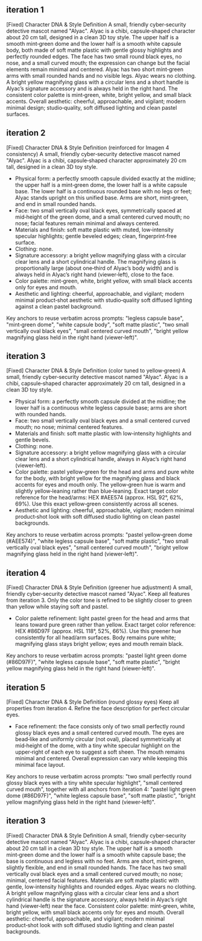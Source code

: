 

## iteration 1

[Fixed] Character DNA & Style Definition
A small, friendly cyber‑security detective mascot named "Alyac". Alyac is a chibi, capsule‑shaped character about 20 cm tall, designed in a clean 3D toy style. The upper half is a smooth mint‑green dome and the lower half is a smooth white capsule body, both made of soft matte plastic with gentle glossy highlights and perfectly rounded edges. The face has two small round black eyes, no nose, and a small curved mouth; the expression can change but the facial elements remain minimal and centered. Alyac has two short mint‑green arms with small rounded hands and no visible legs. Alyac wears no clothing. A bright yellow magnifying glass with a circular lens and a short handle is Alyac’s signature accessory and is always held in the right hand. The consistent color palette is mint‑green, white, bright yellow, and small black accents. Overall aesthetic: cheerful, approachable, and vigilant; modern minimal design; studio‑quality, soft diffused lighting and clean pastel surfaces.

## iteration 2

[Fixed] Character DNA & Style Definition (reinforced for Imagen 4 consistency)
A small, friendly cyber‑security detective mascot named "Alyac". Alyac is a chibi, capsule‑shaped character approximately 20 cm tall, designed in a clean 3D toy style.

- Physical form: a perfectly smooth capsule divided exactly at the midline; the upper half is a mint‑green dome, the lower half is a white capsule base. The lower half is a continuous rounded base with no legs or feet; Alyac stands upright on this unified base. Arms are short, mint‑green, and end in small rounded hands.
- Face: two small vertically oval black eyes, symmetrically spaced at mid‑height of the green dome, and a small centered curved mouth; no nose; facial features remain minimal and always centered.
- Materials and finish: soft matte plastic with muted, low‑intensity specular highlights; gentle beveled edges; clean, fingerprint‑free surface.
- Clothing: none.
- Signature accessory: a bright yellow magnifying glass with a circular clear lens and a short cylindrical handle. The magnifying glass is proportionally large (about one‑third of Alyac’s body width) and is always held in Alyac’s right hand (viewer‑left), close to the face.
- Color palette: mint‑green, white, bright yellow, with small black accents only for eyes and mouth.
- Aesthetic and lighting: cheerful, approachable, and vigilant; modern minimal product‑shot aesthetic with studio‑quality soft diffused lighting against a clean pastel background.

Key anchors to reuse verbatim across prompts: "legless capsule base", "mint‑green dome", "white capsule body", "soft matte plastic", "two small vertically oval black eyes", "small centered curved mouth", "bright yellow magnifying glass held in the right hand (viewer‑left)".

## iteration 3

[Fixed] Character DNA & Style Definition (color tuned to yellow‑green)
A small, friendly cyber‑security detective mascot named "Alyac". Alyac is a chibi, capsule‑shaped character approximately 20 cm tall, designed in a clean 3D toy style.

- Physical form: a perfectly smooth capsule divided at the midline; the lower half is a continuous white legless capsule base; arms are short with rounded hands.
- Face: two small vertically oval black eyes and a small centered curved mouth; no nose; minimal centered features.
- Materials and finish: soft matte plastic with low‑intensity highlights and gentle bevels.
- Clothing: none.
- Signature accessory: a bright yellow magnifying glass with a circular clear lens and a short cylindrical handle, always in Alyac’s right hand (viewer‑left).
- Color palette: pastel yellow‑green for the head and arms and pure white for the body, with bright yellow for the magnifying glass and black accents for eyes and mouth only. The yellow‑green hue is warm and slightly yellow‑leaning rather than blue‑leaning. Exact target color reference for the head/arms: HEX #AEE574 (approx. HSL 92°, 62%, 69%). Use this exact yellow‑green consistently across all scenes.
- Aesthetic and lighting: cheerful, approachable, vigilant; modern minimal product‑shot look with soft diffused studio lighting on clean pastel backgrounds.

Key anchors to reuse verbatim across prompts: "pastel yellow‑green dome (#AEE574)", "white legless capsule base", "soft matte plastic", "two small vertically oval black eyes", "small centered curved mouth", "bright yellow magnifying glass held in the right hand (viewer‑left)".

## iteration 4

[Fixed] Character DNA & Style Definition (greener hue adjustment)
A small, friendly cyber‑security detective mascot named "Alyac". Keep all features from iteration 3. Only the color tone is refined to be slightly closer to green than yellow while staying soft and pastel.

- Color palette refinement: light pastel green for the head and arms that leans toward pure green rather than yellow. Exact target color reference: HEX #86D97F (approx. HSL 118°, 52%, 66%). Use this greener hue consistently for all head/arm surfaces. Body remains pure white; magnifying glass stays bright yellow; eyes and mouth remain black.

Key anchors to reuse verbatim across prompts: "pastel light green dome (#86D97F)", "white legless capsule base", "soft matte plastic", "bright yellow magnifying glass held in the right hand (viewer‑left)".

## iteration 5

[Fixed] Character DNA & Style Definition (round glossy eyes)
Keep all properties from iteration 4. Refine the face description for perfect circular eyes.

- Face refinement: the face consists only of two small perfectly round glossy black eyes and a small centered curved mouth. The eyes are bead‑like and uniformly circular (not oval), placed symmetrically at mid‑height of the dome, with a tiny white specular highlight on the upper‑right of each eye to suggest a soft sheen. The mouth remains minimal and centered. Overall expression can vary while keeping this minimal face layout.

Key anchors to reuse verbatim across prompts: "two small perfectly round glossy black eyes with a tiny white specular highlight", "small centered curved mouth", together with all anchors from iteration 4: "pastel light green dome (#86D97F)", "white legless capsule base", "soft matte plastic", "bright yellow magnifying glass held in the right hand (viewer‑left)".

## iteration 3
[Fixed] Character DNA & Style Definition
A small, friendly cyber‑security detective mascot named "Alyac". Alyac is a chibi, capsule‑shaped character about 20 cm tall in a clean 3D toy style. The upper half is a smooth mint‑green dome and the lower half is a smooth white capsule base; the base is continuous and legless with no feet. Arms are short, mint‑green, slightly flexible, and end in small rounded hands. The face has two small vertically oval black eyes and a small centered curved mouth; no nose; minimal, centered facial features. Materials are soft matte plastic with gentle, low‑intensity highlights and rounded edges. Alyac wears no clothing. A bright yellow magnifying glass with a circular clear lens and a short cylindrical handle is the signature accessory, always held in Alyac’s right hand (viewer‑left) near the face. Consistent color palette: mint‑green, white, bright yellow, with small black accents only for eyes and mouth. Overall aesthetic: cheerful, approachable, and vigilant; modern minimal product‑shot look with soft diffused studio lighting and clean pastel backgrounds.